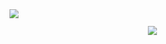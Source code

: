 <picture>
<source 
  srcset="https://github-readme-stats.vercel.app/api?username=angus_hua&show_icons=true&theme=dark"
  media="(prefers-color-scheme: dark)"
/>
<source
  srcset="https://github-readme-stats.vercel.app/api?username=angus_hua&show_icons=true"
  media="(prefers-color-scheme: light), (prefers-color-scheme: no-preference)"
/>
<img src="https://github-readme-stats.vercel.app/api?username=angus_hua&show_icons=true" />
</picture>

<p align = "center">
 <img src="https://activity-graph.herokuapp.com/graph?username=angus_hua&theme=redical">
</p> 
